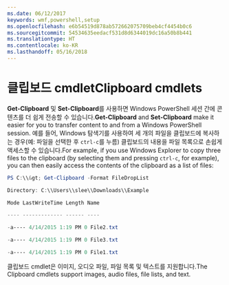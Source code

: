 ```yaml
---
ms.date: 06/12/2017
keywords: wmf,powershell,setup
ms.openlocfilehash: e6b54519d878ab572662075709beb4cf4454b0c6
ms.sourcegitcommit: 54534635eedacf531d8d6344019dc16a50b8b441
ms.translationtype: HT
ms.contentlocale: ko-KR
ms.lasthandoff: 05/16/2018
---
```

# <a name="clipboard-cmdlets"></a><span data-ttu-id="29be1-102">클립보드 cmdlet</span><span class="sxs-lookup"><span data-stu-id="29be1-102">Clipboard cmdlets</span></span>
<span data-ttu-id="29be1-103">**Get-Clipboard** 및 **Set-Clipboard**를 사용하면 Windows PowerShell 세션 간에 콘텐츠를 더 쉽게 전송할 수 있습니다.</span><span class="sxs-lookup"><span data-stu-id="29be1-103">**Get-Clipboard** and **Set-Clipboard** make it easier for you to transfer content to and from a Windows PowerShell session.</span></span> <span data-ttu-id="29be1-104">예를 들어, Windows 탐색기를 사용하여 세 개의 파일을 클립보드에 복사하는 경우(예: 파일을 선택한 후 `ctrl-c`를 누름) 클립보드의 내용을 파일 목록으로 손쉽게 액세스할 수 있습니다.</span><span class="sxs-lookup"><span data-stu-id="29be1-104">For example, if you use Windows Explorer to copy three files to the clipboard (by selecting them and pressing `ctrl-c`, for example), you can then easily access the contents of the clipboard as a list of files:</span></span>

```powershell
PS C:\\&gt; Get-Clipboard -Format FileDropList

Directory: C:\\Users\\slee\\Downloads\\Example

Mode LastWriteTime Length Name

---- ------------- ------ ----

-a---- 4/14/2015 1:19 PM 0 File2.txt

-a---- 4/14/2015 1:19 PM 0 File3.txt

-a---- 4/14/2015 1:19 PM 0 File1.txt
```


<span data-ttu-id="29be1-105">클립보드 cmdlet은 이미지, 오디오 파일, 파일 목록 및 텍스트를 지원합니다.</span><span class="sxs-lookup"><span data-stu-id="29be1-105">The Clipboard cmdlets support images, audio files, file lists, and text.</span></span>
